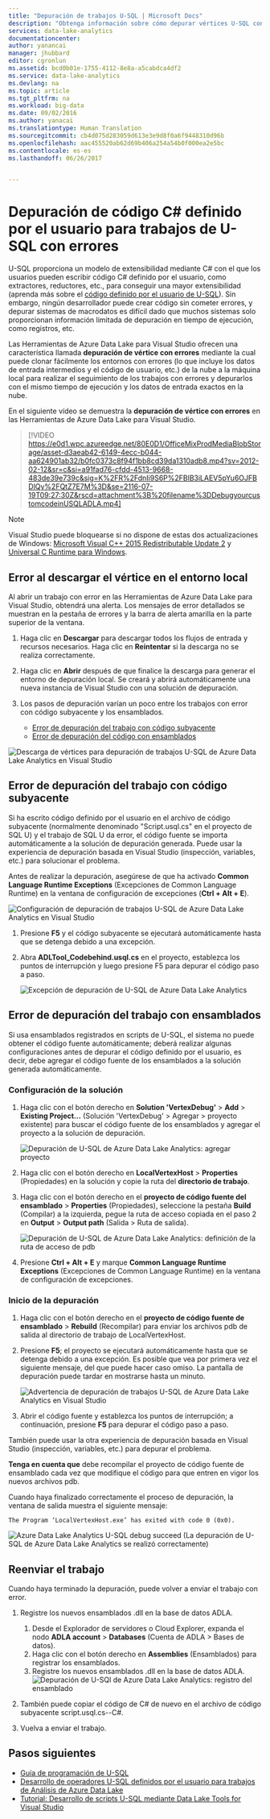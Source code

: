 ```yaml
---
title: "Depuración de trabajos U-SQL | Microsoft Docs"
description: "Obtenga información sobre cómo depurar vértices U-SQL con error mediante Visual Studio. "
services: data-lake-analytics
documentationcenter: 
author: yanancai
manager: jhubbard
editor: cgronlun
ms.assetid: bcd0b01e-1755-4112-8e8a-a5cabdca4df2
ms.service: data-lake-analytics
ms.devlang: na
ms.topic: article
ms.tgt_pltfrm: na
ms.workload: big-data
ms.date: 09/02/2016
ms.author: yanacai
ms.translationtype: Human Translation
ms.sourcegitcommit: cb4d075d283059d613e3e9d8f0a6f9448310d96b
ms.openlocfilehash: aac455520ab62d69b406a254a54b0f000ea2e5bc
ms.contentlocale: es-es
ms.lasthandoff: 06/26/2017


---
```

# <a name="debug-user-defined-c-code-for-failed-u-sql-jobs"></a>Depuración de código C# definido por el usuario para trabajos de U-SQL con errores

U-SQL proporciona un modelo de extensibilidad mediante C# con el que los usuarios pueden escribir código C# definido por el usuario, como extractores, reductores, etc., para conseguir una mayor extensibilidad (aprenda más sobre el [código definido por el usuario de U-SQL](https://docs.microsoft.com/en-us/azure/data-lake-analytics/data-lake-analytics-u-sql-programmability-guide#user-defined-functions---udf)). Sin embargo, ningún desarrollador puede crear código sin cometer errores, y depurar sistemas de macrodatos es difícil dado que muchos sistemas solo proporcionan información limitada de depuración en tiempo de ejecución, como registros, etc. 

Las Herramientas de Azure Data Lake para Visual Studio ofrecen una característica llamada **depuración de vértice con errores** mediante la cual puede clonar fácilmente los entornos con errores (lo que incluye los datos de entrada intermedios y el código de usuario, etc.) de la nube a la máquina local para realizar el seguimiento de los trabajos con errores y depurarlos con el mismo tiempo de ejecución y los datos de entrada exactos en la nube.

En el siguiente vídeo se demuestra la **depuración de vértice con errores** en las Herramientas de Azure Data Lake para Visual Studio.

> [!VIDEO https://e0d1.wpc.azureedge.net/80E0D1/OfficeMixProdMediaBlobStorage/asset-d3aeab42-6149-4ecc-b044-aa624901ab32/b0fc0373c8f94f1bb8cd39da1310adb8.mp4?sv=2012-02-12&sr=c&si=a91fad76-cfdd-4513-9668-483de39e739c&sig=K%2FR%2FdnIi9S6P%2FBlB3iLAEV5pYu6OJFBDlQy%2FQtZ7E7M%3D&se=2116-07-19T09:27:30Z&rscd=attachment%3B%20filename%3DDebugyourcustomcodeinUSQLADLA.mp4]
>

> [!NOTE]
> Visual Studio puede bloquearse si no dispone de estas dos actualizaciones de Windows: [Microsoft Visual C++ 2015 Redistributable Update 2](https://www.microsoft.com/download/details.aspx?id=51682) y [Universal C Runtime para Windows](https://www.microsoft.com/download/details.aspx?id=50410&wa=wsignin1.0).
> 

## <a name="download-failed-vertex-to-local"></a>Error al descargar el vértice en el entorno local

Al abrir un trabajo con error en las Herramientas de Azure Data Lake para Visual Studio, obtendrá una alerta. Los mensajes de error detallados se muestran en la pestaña de errores y la barra de alerta amarilla en la parte superior de la ventana.

1. Haga clic en **Descargar** para descargar todos los flujos de entrada y recursos necesarios. Haga clic en **Reintentar** si la descarga no se realiza correctamente. 

2. Haga clic en **Abrir** después de que finalice la descarga para generar el entorno de depuración local. Se creará y abrirá automáticamente una nueva instancia de Visual Studio con una solución de depuración. 

3. Los pasos de depuración varían un poco entre los trabajos con error con código subyacente y los ensamblados.

    - [Error de depuración del trabajo con código subyacente](#debug-job-failed-with-code-behind)
    - [Error de depuración del código con ensamblados](#debug-job-failed-with-assemblies)

![Descarga de vértices para depuración de trabajos U-SQL de Azure Data Lake Analytics en Visual Studio](./media/data-lake-analytics-debug-u-sql-jobs/data-lake-analytics-download-vertex.png)

## <a name="debug-job-failed-with-code-behind"></a>Error de depuración del trabajo con código subyacente

Si ha escrito código definido por el usuario en el archivo de código subyacente (normalmente denominado "Script.usql.cs" en el proyecto de SQL U) y el trabajo de SQL U da error, el código fuente se importa automáticamente a la solución de depuración generada. Puede usar la experiencia de depuración basada en Visual Studio (inspección, variables, etc.) para solucionar el problema. 

Antes de realizar la depuración, asegúrese de que ha activado **Common Language Runtime Exceptions** (Excepciones de Common Language Runtime) en la ventana de configuración de excepciones (**Ctrl + Alt + E**).

![Configuración de depuración de trabajos U-SQL de Azure Data Lake Analytics en Visual Studio](./media/data-lake-analytics-debug-u-sql-jobs/data-lake-analytics-clr-exception-setting.png)

1. Presione **F5** y el código subyacente se ejecutará automáticamente hasta que se detenga debido a una excepción.

2. Abra **ADLTool_Codebehind.usql.cs** en el proyecto, establezca los puntos de interrupción y luego presione F5 para depurar el código paso a paso.

    ![Excepción de depuración de U-SQL de Azure Data Lake Analytics](./media/data-lake-analytics-debug-u-sql-jobs/data-lake-analytics-debug-exception.png)

## <a name="debug-job-failed-with-assemblies"></a>Error de depuración del trabajo con ensamblados

Si usa ensamblados registrados en scripts de U-SQL, el sistema no puede obtener el código fuente automáticamente; deberá realizar algunas configuraciones antes de depurar el código definido por el usuario, es decir, debe agregar el código fuente de los ensamblados a la solución generada automáticamente.

### <a name="configure-the-solution"></a>Configuración de la solución

1. Haga clic con el botón derecho en **Solution 'VertexDebug'** > **Add** > **Existing Project...** (Solución 'VertexDebug' > Agregar > proyecto existente) para buscar el código fuente de los ensamblados y agregar el proyecto a la solución de depuración.

    ![Depuración de U-SQL de Azure Data Lake Analytics: agregar proyecto](./media/data-lake-analytics-debug-u-sql-jobs/data-lake-analytics-add-project-to-debug-solution.png)

2. Haga clic con el botón derecho en **LocalVertexHost** > **Properties** (Propiedades) en la solución y copie la ruta del **directorio de trabajo**.

3. Haga clic con el botón derecho en el **proyecto de código fuente del ensamblado** > **Properties** (Propiedades), seleccione la pestaña **Build** (Compilar) a la izquierda, pegue la ruta de acceso copiada en el paso 2 en **Output** > **Output path** (Salida > Ruta de salida).  

    ![Depuración de U-SQL de Azure Data Lake Analytics: definición de la ruta de acceso de pdb](./media/data-lake-analytics-debug-u-sql-jobs/data-lake-analytics-set-pdb-path.png)

4. Presione **Ctrl + Alt + E** y marque **Common Language Runtime Exceptions** (Excepciones de Common Language Runtime) en la ventana de configuración de excepciones.

### <a name="start-debug"></a>Inicio de la depuración

1. Haga clic con el botón derecho en el **proyecto de código fuente de ensamblado** > **Rebuild** (Recompilar) para enviar los archivos pdb de salida al directorio de trabajo de LocalVertexHost.

2. Presione **F5**; el proyecto se ejecutará automáticamente hasta que se detenga debido a una excepción. Es posible que vea por primera vez el siguiente mensaje, del que puede hacer caso omiso. La pantalla de depuración puede tardar en mostrarse hasta un minuto.

    ![Advertencia de depuración de trabajos U-SQL de Azure Data Lake Analytics en Visual Studio](./media/data-lake-analytics-debug-u-sql-jobs/data-lake-analytics-visual-studio-u-sql-debug-warning.png)

3. Abrir el código fuente y establezca los puntos de interrupción; a continuación, presione **F5** para depurar el código paso a paso.

También puede usar la otra experiencia de depuración basada en Visual Studio (inspección, variables, etc.) para depurar el problema. 

**Tenga en cuenta que** debe recompilar el proyecto de código fuente de ensamblado cada vez que modifique el código para que entren en vigor los nuevos archivos pdb.

Cuando haya finalizado correctamente el proceso de depuración, la ventana de salida muestra el siguiente mensaje:

    The Program ‘LocalVertexHost.exe’ has exited with code 0 (0x0).

![Azure Data Lake Analytics U-SQL debug succeed (La depuración de U-SQL de Azure Data Lake Analytics se realizó correctamente)](./media/data-lake-analytics-debug-u-sql-jobs/data-lake-analytics-debug-succeed.png)

## <a name="resubmit-the-job"></a>Reenviar el trabajo
Cuando haya terminado la depuración, puede volver a enviar el trabajo con error.

1. Registre los nuevos ensamblados .dll en la base de datos ADLA.

    1. Desde el Explorador de servidores o Cloud Explorer, expanda el nodo **ADLA account** > **Databases** (Cuenta de ADLA > Bases de datos).
    2. Haga clic con el botón derecho en **Assemblies** (Ensamblados) para registrar los ensamblados. 
    3. Registre los nuevos ensamblados .dll en la base de datos ADLA.
    ![Depuración de U-SQl de Azure Data Lake Analytics: registro del ensamblado](./media/data-lake-analytics-debug-u-sql-jobs/data-lake-analytics-register-assembly.png)
2. También puede copiar el código de C# de nuevo en el archivo de código subyacente script.usql.cs--C#.
3. Vuelva a enviar el trabajo.

## <a name="next-steps"></a>Pasos siguientes

* [Guía de programación de U-SQL](data-lake-analytics-u-sql-programmability-guide.md)
* [Desarrollo de operadores U-SQL definidos por el usuario para trabajos de Análisis de Azure Data Lake](data-lake-analytics-u-sql-develop-user-defined-operators.md)
* [Tutorial: Desarrollo de scripts U-SQL mediante Data Lake Tools for Visual Studio](data-lake-analytics-data-lake-tools-get-started.md)




